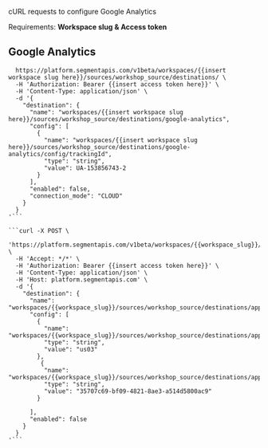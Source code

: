 cURL requests to configure Google Analytics


Requirements:
**Workspace slug & Access token**


## Google Analytics
```curl -X POST \
  https://platform.segmentapis.com/v1beta/workspaces/{{insert workspace slug here}}/sources/workshop_source/destinations/ \
  -H 'Authorization: Bearer {{insert access token here}}' \
  -H 'Content-Type: application/json' \
  -d '{
    "destination": {
      "name": "workspaces/{{insert workspace slug here}}/sources/workshop_source/destinations/google-analytics",
      "config": [
        {
          "name": "workspaces/{{insert workspace slug here}}/sources/workshop_source/destinations/google-analytics/config/trackingId",
          "type": "string",
          "value": UA-153856743-2
        }
      ],
      "enabled": false,
      "connection_mode": "CLOUD"
    }
  }
'```

```curl -X POST \
  'https://platform.segmentapis.com/v1beta/workspaces/{{workspace_slug}}/sources/workshop_source/destinations/' \
  -H 'Accept: */*' \
  -H 'Authorization: Bearer {{insert access token here}}' \
  -H 'Content-Type: application/json' \
  -H 'Host: platform.segmentapis.com' \
  -d '{
    "destination": {
      "name": "workspaces/{{workspace_slug}}/sources/workshop_source/destinations/appboy",
      "config": [
        {
          "name": "workspaces/{{workspace_slug}}/sources/workshop_source/destinations/appboy/config/datacenter",
          "type": "string",
          "value": "us03"
        },
		 {
          "name": "workspaces/{{workspace_slug}}/sources/workshop_source/destinations/appboy/config/apiKey",
          "type": "string",
          "value": "35707c69-bf09-4821-8ae3-a514d5800ac9"
        }
        
      ],
      "enabled": false
    }
  }
'```